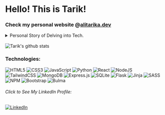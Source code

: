 # Hello! This is Tarik!
### Check my personal website @[alitarika.dev](https://www.alitarika.dev/)

<details>
<summary>Personal Story of Delving into Tech.</summary> 
<br>
  
While I started applying for jobs, LinkedIn was persistently offering me data analyst jobs as if I knew anything about that field. So, I delved into what it actually was until I came across the python programming language part. And, that was how I ended up typing “Hello World” into my terminal. That moment was my epiphany, I was hooked from the get-go, I discovered my passion for making magic out of 0’s and 1’s.

Over the course of a year, I devoted myself to learning the tools and language of software development, earning Udemy, freeCodeCamp, coursera certificates, completing courses like CS50x, and crafting projects that stretched my skills. Today, I proudly stand as a full-stack web developer based in Istanbul, driven by a passion for problem-solving, web development, programming and also coding itself.

As a person who is a firm believer of lifelong learning, I am open to embark on a journey of learning in the field and get my hands dirty. I am also open to try out new technologies.</details>
\
![Tarik's github stats](https://github-readme-stats.vercel.app/api?username=alitarika&hide=stars,issues&bg_color=00000000&show_icons=true&rank_icon=github&hide_title=true&ring_color=00000000&icon_color=3ad353&text_color=4493f8)

### Technologies:
![HTML5](https://img.shields.io/badge/html5-%23E34F26.svg?style=for-the-badge&logo=html5&logoColor=white) ![CSS3](https://img.shields.io/badge/css3-%231572B6.svg?style=for-the-badge&logo=css3&logoColor=white) ![JavaScript](https://img.shields.io/badge/javascript-%23323330.svg?style=for-the-badge&logo=javascript&logoColor=%23F7DF1E)  ![Python](https://img.shields.io/badge/python-3670A0?style=for-the-badge&logo=python&logoColor=ffdd54) ![React](https://img.shields.io/badge/react-%2320232a.svg?style=for-the-badge&logo=react&logoColor=%2361DAFB) ![NodeJS](https://img.shields.io/badge/node.js-6DA55F?style=for-the-badge&logo=node.js&logoColor=white)  ![TailwindCSS](https://img.shields.io/badge/tailwindcss-%2338B2AC.svg?style=for-the-badge&logo=tailwind-css&logoColor=white) ![MongoDB](https://img.shields.io/badge/MongoDB-%234ea94b.svg?style=for-the-badge&logo=mongodb&logoColor=white)  ![Express.js](https://img.shields.io/badge/express.js-%23404d59.svg?style=for-the-badge&logo=express&logoColor=%2361DAFB) ![SQLite](https://img.shields.io/badge/sqlite-%2307405e.svg?style=for-the-badge&logo=sqlite&logoColor=white)  ![Flask](https://img.shields.io/badge/flask-%23000.svg?style=for-the-badge&logo=flask&logoColor=white) ![Jinja](https://img.shields.io/badge/jinja-white.svg?style=for-the-badge&logo=jinja&logoColor=black)
 ![SASS](https://img.shields.io/badge/SASS-hotpink.svg?style=for-the-badge&logo=SASS&logoColor=white) ![NPM](https://img.shields.io/badge/NPM-%23CB3837.svg?style=for-the-badge&logo=npm&logoColor=white)  ![Bootstrap](https://img.shields.io/badge/bootstrap-%238511FA.svg?style=for-the-badge&logo=bootstrap&logoColor=white) ![Bulma](https://img.shields.io/badge/bulma-00D0B1?style=for-the-badge&logo=bulma&logoColor=white)
###### Click to See My LinkedIn Profile:
[![LinkedIn](https://img.shields.io/badge/LinkedIn-%230077B5.svg?logo=linkedin&logoColor=white)](https://linkedin.com/in/alitarika) 

